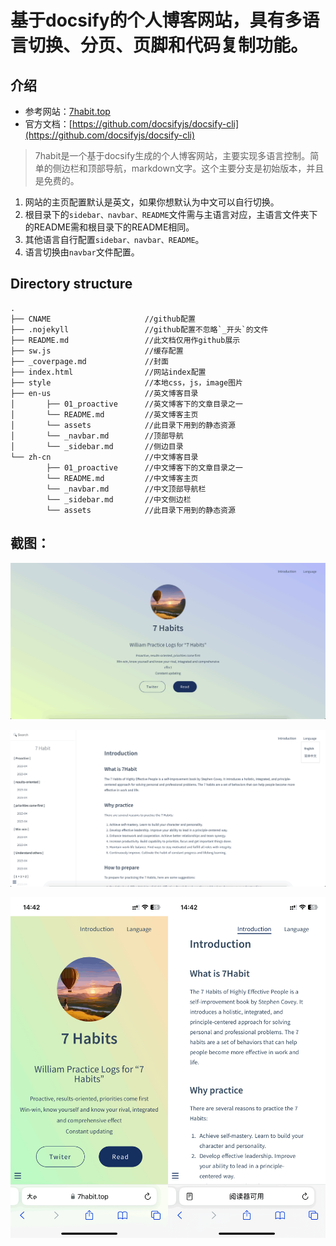 # 基于docsify的个人博客网站，具有多语言切换、分页、页脚和代码复制功能。
## 介绍
- 参考网站：[7habit.top](https://7habit.top)
- 官方文档：[https://github.com/docsifyjs/docsify-cli](https://github.com/docsifyjs/docsify-cli)

>7habit是一个基于docsify生成的个人博客网站，主要实现多语言控制。简单的侧边栏和顶部导航，markdown文字。这个主要分支是初始版本，并且是免费的。
  1. 网站的主页配置默认是英文，如果你想默认为中文可以自行切换。
  2. 根目录下的`sidebar、navbar、README`文件需与主语言对应，主语言文件夹下的README需和根目录下的README相同。
  3. 其他语言自行配置`sidebar、navbar、README`。
  4. 语言切换由`navbar`文件配置。

## Directory structure
```
.  
├── CNAME                     //github配置  
├── .nojekyll                 //github配置不忽略`_开头`的文件  
├── README.md                 //此文档仅用作github展示  
├── sw.js                     //缓存配置  
├── _coverpage.md             //封面  
├── index.html                //网站index配置  
├── style                     //本地css，js，image图片  
├── en-us                     //英文博客目录  
│       ├── 01_proactive      //英文博客下的文章目录之一  
│       └── README.md         //英文博客主页  
│       └── assets            //此目录下用到的静态资源  
│       └── _navbar.md        //顶部导航  
│       └── _sidebar.md       //侧边目录    
└── zh-cn                     //中文博客目录  
        ├── 01_proactive      //中文博客下的文章目录之一  
        └── README.md         //中文博客主页  
        └── _navbar.md        //中文顶部导航栏  
        └── _sidebar.md       //中文侧边栏  
        └── assets            //此目录下用到的静态资源  
```




## 截图：
![PC](/style/PC-index.png)

![](/style/PC-blog.png)

![mobile](/style/mobile-index-2.png)
